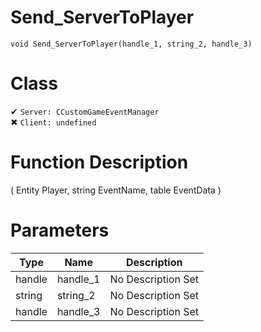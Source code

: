 # Send_ServerToPlayer
```
void Send_ServerToPlayer(handle_1, string_2, handle_3)
```
# Class
✔ `Server: CCustomGameEventManager`  
✖ `Client: undefined`  

# Function Description
( Entity Player, string EventName, table EventData )
# Parameters
Type|Name|Description
--|--|--
handle|handle_1|No Description Set
string|string_2|No Description Set
handle|handle_3|No Description Set
